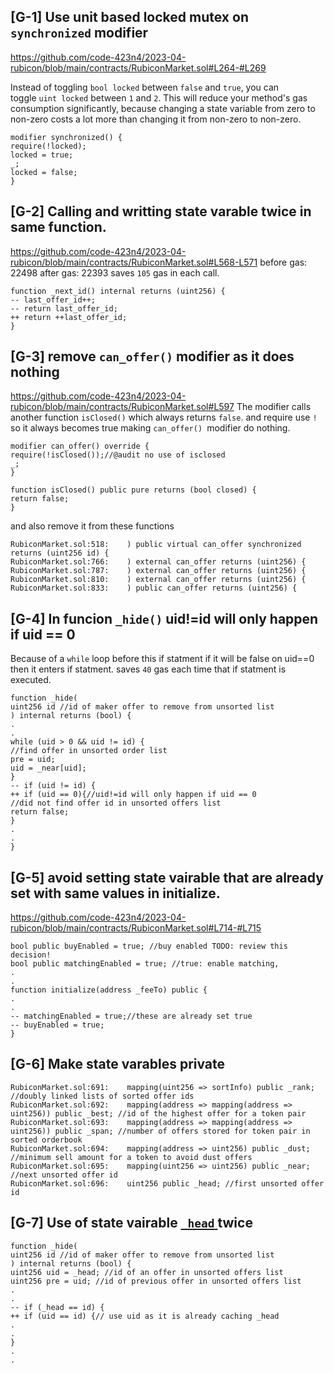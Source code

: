 ## [G-1]  Use unit based locked mutex on `synchronized` modifier 
https://github.com/code-423n4/2023-04-rubicon/blob/main/contracts/RubiconMarket.sol#L264-#L269

Instead of toggling `bool locked` between `false` and `true`, you can toggle `uint locked` between `1` and `2`. This will reduce your method's gas consumption significantly, because changing a state variable from zero to non-zero costs a lot more than changing it from non-zero to non-zero.
```solidity
modifier synchronized() {
require(!locked);
locked = true;
_;
locked = false;
}
```


## [G-2] Calling and writting state varable twice in same function.

https://github.com/code-423n4/2023-04-rubicon/blob/main/contracts/RubiconMarket.sol#L568-L571
before gas: 22498
after gas: 22393 saves `105` gas in each call.

```git
function _next_id() internal returns (uint256) {
-- last_offer_id++;
-- return last_offer_id;
++ return ++last_offer_id;
}
```

## [G-3] remove `can_offer()` modifier as it does nothing

https://github.com/code-423n4/2023-04-rubicon/blob/main/contracts/RubiconMarket.sol#L597
The modifier calls another function `isClosed()` which always returns `false`. and require use `!` so it  always becomes true making `can_offer() `modifier do nothing.

```solidity
modifier can_offer() override {
require(!isClosed());//@audit no use of isclosed
_;
}

function isClosed() public pure returns (bool closed) {
return false;
}
```
and also remove it from these functions
```shell
RubiconMarket.sol:518:    ) public virtual can_offer synchronized returns (uint256 id) {
RubiconMarket.sol:766:    ) external can_offer returns (uint256) {
RubiconMarket.sol:787:    ) external can_offer returns (uint256) {
RubiconMarket.sol:810:    ) external can_offer returns (uint256) {
RubiconMarket.sol:833:    ) public can_offer returns (uint256) {
```

## [G-4] In funcion `_hide()` uid!=id will only happen if uid == 0  
 Because of a `while` loop before this if statment if it will be false on uid\==0 then it enters if statment.
 saves `40` gas each time that if statment is executed.
```git
function _hide(
uint256 id //id of maker offer to remove from unsorted list
) internal returns (bool) {
.
.
while (uid > 0 && uid != id) {
//find offer in unsorted order list
pre = uid;
uid = _near[uid];
}
-- if (uid != id) {
++ if (uid == 0){//uid!=id will only happen if uid == 0 
//did not find offer id in unsorted offers list
return false;
}
.
.
}
```
## [G-5] avoid setting state vairable that are already set with same values in initialize.

https://github.com/code-423n4/2023-04-rubicon/blob/main/contracts/RubiconMarket.sol#L714-#L715

```git
bool public buyEnabled = true; //buy enabled TODO: review this decision!
bool public matchingEnabled = true; //true: enable matching,
.
.
function initialize(address _feeTo) public {
.
.
-- matchingEnabled = true;//these are already set true
-- buyEnabled = true;
}
```


## [G-6] Make state varables private
```solidity
RubiconMarket.sol:691:    mapping(uint256 => sortInfo) public _rank; //doubly linked lists of sorted offer ids
RubiconMarket.sol:692:    mapping(address => mapping(address => uint256)) public _best; //id of the highest offer for a token pair
RubiconMarket.sol:693:    mapping(address => mapping(address => uint256)) public _span; //number of offers stored for token pair in sorted orderbook
RubiconMarket.sol:694:    mapping(address => uint256) public _dust; //minimum sell amount for a token to avoid dust offers
RubiconMarket.sol:695:    mapping(uint256 => uint256) public _near; //next unsorted offer id
RubiconMarket.sol:696:    uint256 public _head; //first unsorted offer id
```
## [G-7] Use of state vairable [`_head` ](https://github.com/code-423n4/2023-04-rubicon/blob/main/contracts/RubiconMarket.sol#L1446)  twice
```git
function _hide(
uint256 id //id of maker offer to remove from unsorted list
) internal returns (bool) {
uint256 uid = _head; //id of an offer in unsorted offers list
uint256 pre = uid; //id of previous offer in unsorted offers list
.
.
-- if (_head == id) {
++ if (uid == id) {// use uid as it is already caching _head
.
.
}
.
.
